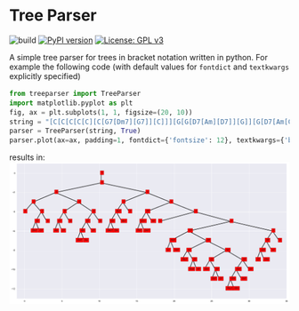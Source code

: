 # Tree Parser
![build](https://github.com/robert-lieck/treeparser/workflows/build/badge.svg)
[![PyPI version](https://badge.fury.io/py/treeparser.svg)](https://badge.fury.io/py/treeparser)
[![License: GPL v3](https://img.shields.io/badge/License-GPLv3-blue.svg)](https://www.gnu.org/licenses/gpl-3.0)

A simple tree parser for trees in bracket notation written in python. For example the following code (with default values for `fontdict` and `textkwargs` explicitly specified)

```python
from treeparser import TreeParser
import matplotlib.pyplot as plt
fig, ax = plt.subplots(1, 1, figsize=(20, 10))
string = "[C[C[C[C[C][C[G7[Dm7][G7]][C]]][G[G[D7[Am][D7]][G]][G[D7[Am[CM7][Am]][D7]][G]]]][C[C[Bo7[Dm[C#o7][Dm]][Bo7]][C]][C[G7[Dm7[FM7][Dm7]][G7]][C [C][C[G7[FM7[C7][FM7]][G7[G7[F#o7][G7[Fm6][G7]]][G7[G7[G64][G7[G47][G7]]][G7[G47[G64[F#o7][G64]][G47]][G7]]]]][C[G7[C64[C7][C64]][G7]][C]]]]]]]]"
parser = TreeParser(string, True)
parser.plot(ax=ax, padding=1, fontdict={'fontsize': 12}, textkwargs={'bbox': {'facecolor': 'red', 'pad': 10}, 'style': 'italic'})
```
results in: ![tree](tree_example.png)
